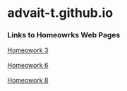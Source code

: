 # advait-t.github.io

<h3>Links to Homeowrks Web Pages</h3>

<a href="https://advait-t.github.io/Homework_3/home.html">Homeowork 3</a><br><br>
<a href="https://web-tech-377503.nn.r.appspot.com">Homeowork 6</a><br><br>
<a href="https://advait-12334123.uw.r.appspot.com">Homeowork 8</a><br><br>
